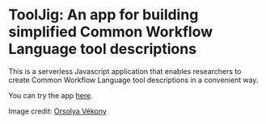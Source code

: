 # ToolJig: An app for building simplified Common Workflow Language tool descriptions

This is a serverless Javascript application that enables researchers to create Common Workflow Language tool descriptions in a convenient way.

You can try the app <a href="https://srp33.github.io/ToolJig/">here</a>.

Image credit: [Orsolya Vékony](https://unsplash.com/@vekonyorsi?utm_medium=referral&amp;utm_campaign=photographer-credit&amp;utm_content=creditBadge)
